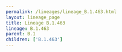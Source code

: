 ```yaml
---
permalink: /lineages/lineage_B.1.463.html
layout: lineage_page
title: Lineage B.1.463
lineage: B.1.463
parent: B.1
children: ['B.1.463']
---
```

